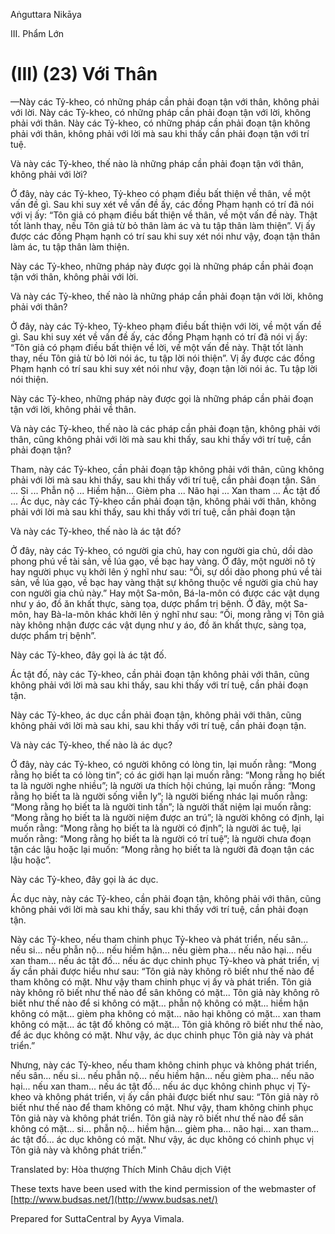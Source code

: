 Aṅguttara Nikāya

III. Phẩm Lớn

# (III) (23) Với Thân

—Này các Tỷ-kheo, có những pháp cần phải đoạn tận với thân, không phải với lời. Này các Tỷ-kheo, có những pháp cần phải đoạn tận với lời, không phải với thân. Này các Tỷ-kheo, có những pháp cần phải đoạn tận không phải với thân, không phải với lời mà sau khi thấy cần phải đoạn tận với trí tuệ.

Và này các Tỷ-kheo, thế nào là những pháp cần phải đoạn tận với thân, không phải với lời?

Ở đây, này các Tỷ-kheo, Tỷ-kheo có phạm điều bất thiện về thân, về một vấn đề gì. Sau khi suy xét về vấn đề ấy, các đồng Phạm hạnh có trí đã nói với vị ấy: “Tôn giả có phạm điều bất thiện về thân, về một vấn đề này. Thật tốt lành thay, nếu Tôn giả từ bỏ thân làm ác và tu tập thân làm thiện”. Vị ấy được các đồng Phạm hạnh có trí sau khi suy xét nói như vậy, đoạn tận thân làm ác, tu tập thân làm thiện.

Này các Tỷ-kheo, những pháp này được gọi là những pháp cần phải đoạn tận với thân, không phải với lời.

Và này các Tỷ-kheo, thế nào là những pháp cần phải đoạn tận với lời, không phải với thân?

Ở đây, này các Tỷ-kheo, Tỷ-kheo phạm điều bất thiện với lời, về một vấn đề gì. Sau khi suy xét về vấn đề ấy, các đồng Phạm hạnh có trí đã nói vị ấy: “Tôn giả có phạm điều bất thiện về lời, về một vấn đề này. Thật tốt lành thay, nếu Tôn giả từ bỏ lời nói ác, tu tập lời nói thiện”. Vị ấy được các đồng Phạm hạnh có trí sau khi suy xét nói như vậy, đoạn tận lời nói ác. Tu tập lời nói thiện.

Này các Tỷ-kheo, những pháp này được gọi là những pháp cần phải đoạn tận với lời, không phải về thân.

Và này các Tỷ-kheo, thế nào là các pháp cần phải đoạn tận, không phải với thân, cũng không phải với lời mà sau khi thấy, sau khi thấy với trí tuệ, cần phải đoạn tận?

Tham, này các Tỷ-kheo, cần phải đoạn tập không phải với thân, cũng không phải với lời mà sau khi thấy, sau khi thấy với trí tuệ, cần phải đoạn tận. Sân ... Si ... Phẫn nộ ... Hiềm hận... Gièm pha ... Não hại ... Xan tham ... Ác tật đố ... Ác dục, này các Tỷ-kheo cần phải đoạn tận, không phải với thân, không phải với lời mà sau khi thấy, sau khi thấy với trí tuệ, cần phải đoạn tận

Và này các Tỷ-kheo, thế nào là ác tật đố?

Ở đây, này các Tỷ-kheo, có người gia chủ, hay con người gia chủ, dồi dào phong phú về tài sản, về lúa gạo, về bạc hay vàng. Ở đây, một người nô tỳ hay người phục vụ khởi lên ý nghĩ như sau: “Ôi, sự dồi dào phong phú về tài sản, về lúa gạo, về bạc hay vàng thật sự không thuộc về người gia chủ hay con người gia chủ này.” Hay một Sa-môn, Bá-la-môn có được các vật dụng như y áo, đồ ăn khất thực, sàng tọa, dược phẩm trị bệnh. Ở đây, một Sa-môn, hay Bà-la-môn khác khởi lên ý nghĩ như sau: “Ôi, mong rằng vị Tôn giả này không nhận được các vật dụng như y áo, đồ ăn khất thực, sàng tọa, dược phẩm trị bệnh”.

Này các Tỷ-kheo, đây gọi là ác tật đố.

Ác tật đố, này các Tỷ-kheo, cần phải đoạn tận không phải với thân, cũng không phải với lời mà sau khi thấy, sau khi thấy với trí tuệ, cần phải đoạn tận.

Này các Tỷ-kheo, ác dục cần phải đoạn tận, không phải với thân, cũng không phải với lời mà sau khi, sau khi thấy với trí tuệ, cần phải đoạn tận.

Và này các Tỷ-kheo, thế nào là ác dục?

Ở đây, này các Tỷ-kheo, có người không có lòng tin, lại muốn rằng: “Mong rằng họ biết ta có lòng tin”; có ác giới hạn lại muốn rằng: “Mong rằng họ biết ta là người nghe nhiều”; là người ưa thích hội chúng, lại muốn rằng: “Mong rằng họ biết ta là người sống viễn ly”; là người biếng nhác lại muốn rằng: “Mong rằng họ biết ta là người tinh tấn”; là người thất niệm lại muốn rằng: “Mong rằng họ biết ta là người niệm được an trú”; là người không có định, lại muốn rằng: “Mong rằng họ biết ta là người có định”; là người ác tuệ, lại muốn rằng: “Mong rằng họ biết ta là người có trí tuệ”; là người chưa đoạn tận các lậu hoặc lại muốn: “Mong rằng họ biết ta là người đã đoạn tận các lậu hoặc”.

Này các Tỷ-kheo, đây gọi là ác dục.

Ác dục này, này các Tỷ-kheo, cần phải đoạn tận, không phải với thân, cũng không phải với lời mà sau khi thấy, sau khi thấy với trí tuệ, cần phải đoạn tận.

Này các Tỷ-kheo, nếu tham chinh phục Tỷ-kheo và phát triển, nếu sân... nếu si... nếu phẫn nộ... nếu hiềm hận... nếu gièm pha... nếu não hại... nếu xan tham... nếu ác tật đố... nếu ác dục chinh phục Tỷ-kheo và phát triển, vị ấy cần phải được hiểu như sau: “Tôn giả này không rõ biết như thế nào để tham không có mặt. Như vậy tham chinh phục vị ấy và phát triển. Tôn giả này không rõ biết như thế nào để sân không có mặt... Tôn giả này không rõ biết như thế nào để si không có mặt... phẫn nộ không có mặt... hiềm hận không có mặt... gièm pha không có mặt... não hại không có mặt... xan tham không có mặt... ác tật đố không có mặt... Tôn giả không rõ biết như thế nào, để ác dục không có mặt. Như vậy, ác dục chinh phục Tôn giả này và phát triển.”

Nhưng, này các Tỷ-kheo, nếu tham không chinh phục và không phát triển, nếu sân... nếu si... nếu phẫn nộ... nếu hiềm hận... nếu gièm pha... nếu não hại... nếu xan tham... nếu ác tật đố... nếu ác dục không chinh phục vị Tỷ-kheo và không phát triển, vị ấy cần phải được biết như sau: “Tôn giả này rõ biết như thế nào để tham không có mặt. Như vậy, tham không chinh phục Tôn giả này và không phát triển. Tôn giả này rõ biết như thế nào để sân không có mặt... si... phẫn nộ... hiềm hận... gièm pha... não hại... xan tham... ác tật đố... ác dục không có mặt. Như vậy, ác dục không có chinh phục vị Tôn giả này và không phát triển.”

Translated by: Hòa thượng Thích Minh Châu dịch Việt

These texts have been used with the kind permission of the webmaster of [http://www.budsas.net/](http://www.budsas.net/)

Prepared for SuttaCentral by Ayya Vimala.